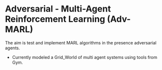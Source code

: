 # Adversarial - Multi-Agent Reinforcement Learning (Adv-MARL)

The aim is test and implement MARL algorithms in the presence adversarial agents.

- Currently modeled a Grid_World of multi agent systems using tools from Gym.
